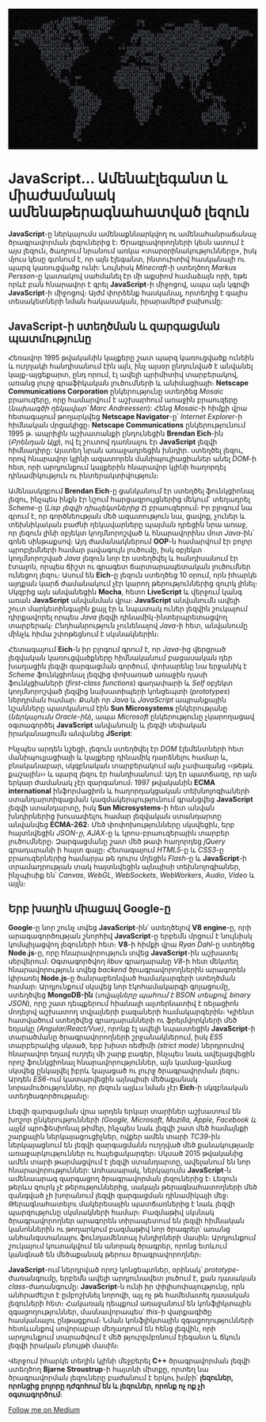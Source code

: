 ![JavaScript World](../assets/JavaScript_World.jpg)

# JavaScript… Ամենաէլեգանտ և միաժամանակ ամենաթերագնահատված լեզուն

**JavaScript**-ը ներկայումս ամենաքննարկվող ու ամենահանրաճանաչ ծրագրավորման լեզուներից է։ Ծրագրավորողների կեսն ատում է այս լեզուն, ծաղրում նրանում առկա «տարօրինակությունները», իսկ մյուս կեսը գտնում է, որ այն էլեգանտ, ինտուիտիվ հասկանալի ու պարզ կառուցվածք ունի: Նույնիսկ _Minecraft_-ի ստեղծող _Markus Persson_-ը կատակով սահմանել էր մի աքսիոմ համաձայն որի, եթե որևէ բան հնարավոր է գրել **JavaScript**-ի միջոցով, ապա այն կգրվի **JavaScript**-ի միջոցով։ Այժմ փորձենք հասկանալ, որտեղից է գալիս տեսակետների նման հակասական, իրարամերժ բախումը:

## JavaScript-ի ստեղծման և զարգացման պատմությունը

Հեռավոր 1995 թվականին կայքերը շատ պարզ կառուցվածք ունեին և ուղղակի հանդիսանում էին այն, ինչ այսօր ընդունված է անվանել կայք-այցեքարտ, ընդ որում, էլ ավելի պրիմիտիվ տարբերակով, առանց լուրջ գրաֆիկական լուծումների և անիմացիայի։ **Netscape Communications Corporation** ընկերությունը ստեղծեց _Mosaic_ բրաուզերը, որը համարվում է աշխարհում առաջին բրաուզերը (_նախագծի ղեկավար՝ Marc Andreessen_): Հենց _Mosaic_-ի հիմքի վրա հետագայում թողարկվեց **Netscape Navigator**-ը՝ _Internet Explorer_-ի հիմնական մրցակիցը։ **Netscape Communications** ընկերությունում 1995 թ. ապրիլին աշխատանքի ընդունեցին **Brendan Eich**-ին (_Բրենդան Այք_), ով էլ շուտով դառնալու էր **JavaScript** լեզվի հիմնադիրը: Այստեղ նրան առաջադրեցին խնդիր. ստեղծել լեզու, որով հնարավոր կլինի ազատորեն մանիպուլիացիաներ անել _DOM_-ի հետ, որի արդյունքում կայքերին հնարավոր կլինի հաղորդել դինամիկություն ու ինտերակտիվություն։

Ամենասկզբում **Brendan Eich**-ը ցանկանում էր ստեղծել ֆունկցիոնալ լեզու, ինչպես ինքն էր նշում հարցազրույցներից մեկում` տեղադրել _Scheme_-ը (_Lisp լեզվի դիալեկտներից է_) բրաուզերում։ Իր բլոգում նա գրում է, որ գործնեության մեծ ազատություն նա, ցավոք, չուներ և տեխնիկական բաժնի ղեկավարները պայման դրեցին նրա առաջ, որ լեզուն լինի օբյեկտ կողմնորոշված և հնարավորինս մոտ _Java_-ին՝ գոնե սինթաքսով։ Այդ ժամանակներում **OOP**-ն համարվում էր բոլոր պրոբլեմների համար լավագույն լուծումը, իսկ օբյեկտ կողմնորոշված _Java_ լեզուն նոր էր ստեղծվել և հանդիսանում էր էտալոն, որպես ճիշտ ու գրագետ ճարտարապետական լուծումներ ունեցող լեզու։ Ասում են **Eich**-ը լեզուն ստեղծեց 10 օրում, որն իհարկե այդքան կարճ ժամանակում չէր կարող թերություններից զուրկ լինել։ Սկզբից այն անվանեցին **Mocha**, հետո **LiveScript** և վերջում կանգ առան **JavaScript** անվանման վրա։ **JavaScript** անվանումն ավելի շուտ մարկետինգային քայլ էր և նպատակ ուներ լեզվին շուկայում դիրքավորել որպես _Java_ լեզվի դինամիկ-ինտերպրետացվող տարբերակ։ Ընդհանրություն չունենալով _Java_-ի հետ, անվանումը մինչև հիմա շփոթեցնում է սկսնակներին։

Հետագայում **Eich**-ն իր բլոգում գրում է, որ _Java_-ից վերցրած լեզվական կառուցվածքները հիմնականում բացասական դեր խաղացին լեզվի զարգացման գործում, փոխարենը նա երջանիկ է _Scheme_ ֆունկցիոնալ լեզվից փոխառած առաջին դասի ֆունկցիաների (_first-class functions_) գաղափարի և _Self_ օբյեկտ կողմնորոշված լեզվից նախատիպերի կոնցեպտի (_prototypes_) ներդրման համար։ Քանի որ _Java_ և _JavaScript_ ապրանքային նշանները պատկանում էին **Sun Microsystems** ընկերությանը (_ներկայումս Oracle-ին_), ապա _Microsoft_ ընկերությունը չկարողացավ օգտագործել **JavaScript** անվանումը և լեզվի սեփական իրականացումն անվանեց **JScript**:

Ինչպես արդեն նշեցի, լեզուն ստեղծվել էր _DOM_ էլեմենտների հետ մանիպուլյացիայի և կայքերը դինամիկ դարձնելու համար և, բնականաբար, սկզբնական տարբերակում այն չափազանց ‹‹թեթև քաշային›› և պարզ լեզու էր հանդիսանում: Այդ էր պատճառը, որ այն երկար ժամանակ չէր զարգանում։ 1997 թվականին **ECMA international** ինֆորմացիոն և հաղորդակցական տեխնոլոգիաների ստանդարտիզացման կազմակերպությունում գրանցվեց **JavaScript** լեզվի ստանդարտը, իսկ **Sun Microsystems**-ի հետ անվան խնդիրներից խուսափելու համար լեզվական ստանդարտը անվանվեց **ECMA-262**։ Մեծ փոփոխությունները սկսվեցին, երբ հայտնվեցին _JSON-ը_, _AJAX_-ը և կրոս-բրաուզերային տարբեր լուծումները։ Զարգացմանը շատ մեծ թափ հաղորդեց _jQuery_ գրադարանի ի հայտ գալը։ Հետագայում _HTML5_-ը և _CSS3_-ը բրաուզերներից համարյա թե դուրս մղեցին _Flash_-ը և **JavaScript**-ի տրամադրության տակ հայտնվեցին այնպիսի տեխնոլոգիաներ, ինչպիսիք են՝ _Canvas_, _WebGL_, _WebSockets_, _WebWorkers_, _Audio_, _Video_ և այլն։

## Երբ խաղին միացավ Google-ը

**Google**-ը նոր շունչ տվեց **JavaScript**-ին՝ ստեղծելով **V8 engine**-ը, որի արագագործության շնորհիվ **JavaScript**-ը երբեմն մրցում է նույնիսկ կոմպիլացվող լեզուների հետ։ **V8**-ի հիմքի վրա _Ryan Dahl_-ը ստեղծեց **Node.js**-ը, որը հնարավորություն տվեց **JavaScript**-ին աշխատել սերվերում։ Օգտագործվող _libuv_ գրադարանը _V8_-ի հետ մեկտեղ հնարավորություն տվեց _backend_ ծրագրավորողներին արագորեն կիրառել **Node.js**-ը ծանրաբեռնված համակարգերի ստեղծման համար։ Արդյունքում սկսվեց նոր էկոհամակարգի գոյացումը, ստեղծվեց **MongoDB-ին** (_տվյալները պահում է BSON տեսքով, binary JSON_), որը շատ դեպքերում հիանալի ալտերնատիվ է ռելացիոն մոդելով աշխատող տվյալների բազաների համակարգերին։ Կլիենտ հատվածում ստեղծվեց գրադարանների ու ֆրեյմվորկների մեծ եռյակը _(Angular/React/Vue)_, որոնք էլ ավելի նպաստեցին **JavaScript**-ի տարածմանը ծրագրավորողների շրջանակներում, իսկ _ES5_ տարբերակից սկսած, երբ խիստ ռեժիմի _(strict mode)_ ներդրումով հնարավոր եղավ ուղղել մի շարք բագեր, ինչպես նաև ավելացվեցին որոշ ֆունկցիոնալ հնարավորություններ, այն կամաց-կամաց սկսվեց ընկալվել իբրև կայացած ու լուրջ ծրագրավորման լեզու։ Արդեն _ES6_-ում կատարվեցին այնպիսի մեծաքանակ նորամուծություններ, որ լեզուն այլևս նման չէր **Eich**-ի սկզբնական ստեղծագործությանը։

Լեզվի զարգացման վրա արդեն երկար տարիներ աշխատում են խոշոր ընկերությունների _(Google, Microsoft, Mozilla, Apple, Facebook և այլն)_ պրոֆեսիոնալ թիմեր, ինչպես նաև լեզվի շատ մեծ համայնքի շարքային ներկայացուցիչներ, ովքեր ամեն տարի _TC39_-ին ներկայացնում են լեզվի զարգացմանն ուղղված մեծ քանակությամբ առաջարկություններ ու հայեցակարգեր։ Սկսած 2015 թվականից ամեն տարի թարմացվում է լեզվի ստանդարտը, ավելանում են նոր հնարավորություններ: Առհասարակ, ներկայումս **JavaScript**-ն ամենաարագ զարգացող ծրագրավորման լեզուներից է։ Լեզուն թերևս զուրկ չէ թերություններից, սակայն թերագնահատողների մեծ զանգված չի խորանում լեզվի զարգացման դինամիկայի մեջ։ Թերագնահատելու մակերեսային պատճառներից է նաև լեզվի պարզությունը սկսնակների համար։ Բազմաթիվ սկսնակ ծրագրավորողներ արագորեն տիրապետում են լեզվի հիմնական կանոններին ու թողարկում բազմաթիվ նոր ծրագրեր՝ առանց անհանգստանալու ֆունդամենտալ խնդիրների մասին։ Արդյունքում շուկայում կուտակվում են անորակ ծրագրեր, որոնց ետևում կանգնած են մեծաքանակ թերուս ծրագրավորողներ։

**JavaScript**-ում ներդրված որոշ կոնցեպտներ, օրինակ՝ _prototype_-ժառանգումը, երբեմն ավելի արդյունավետ լուծում է, քան դասական _class_-ժառանգումը։ **JavaScript**-ն ունի իր փիլիսոփայությունը, որն անհրաժեշտ է ըմբոշխնել նորովի, այլ ոչ թե համեմատել դասական լեզուների հետ։ Հակառակ դեպքում առաջանում են կոնֆլիկտային զգացողություններ, մասնավորապես՝ _this_-ի վարքագիծը հասկանալու ընթացքում։ Նման կոնֆլիկտային զգացողությունների հետևանքով սովորաբար մեղադրում են հենց լեզվին, որի արդյունքում տարածվում է մեծ թյուրըմբռնում էլեգանտ և ճկուն լեզվի իրական բնույթի մասին։

Վերջում իհարկե տեղին կլինի մեջբերել **C++** ծրագրավորման լեզվի ստեղծող **Bjarne Stroustrup**-ի հայտնի միտքը, որտեղ նա ծրագրավորման լեզուները բաժանում է երկու խմբի՝ **լեզուներ, որոնցից բոլորը դժգոհում են և լեզուներ, որոնք ոչ ոք չի օգտագործում**։

[Follow me on Medium](https://medium.com/@vontanne)
